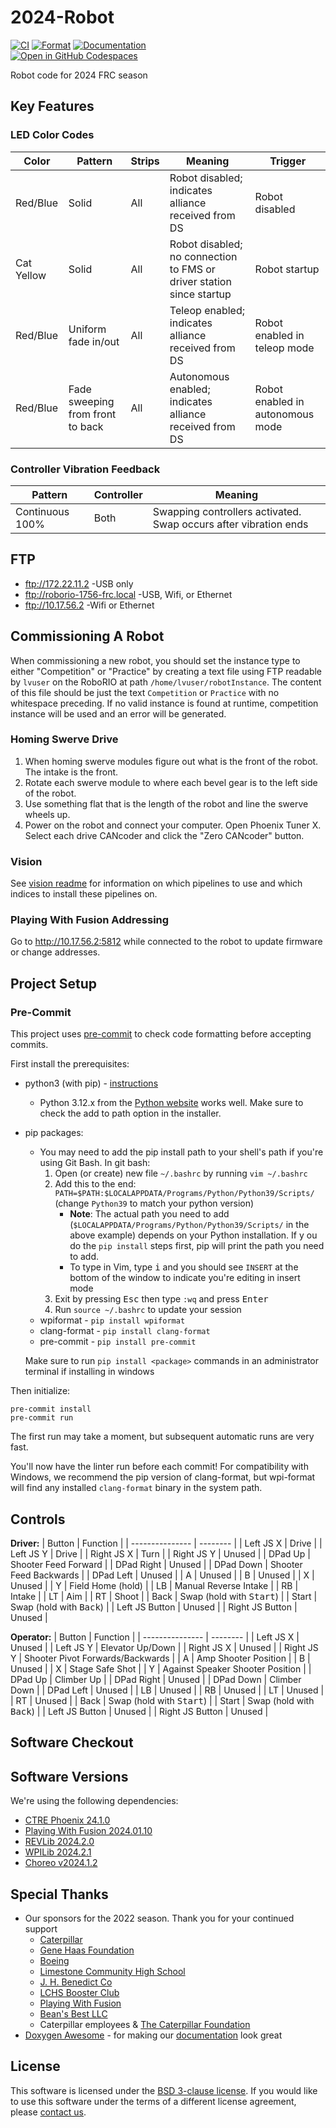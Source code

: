 # 2024-Robot

[![CI](https://github.com/FRC1756-Argos/2024-Robot/actions/workflows/ci.yml/badge.svg)](https://github.com/FRC1756-Argos/2024-Robot/actions/workflows/ci.yml) [![Format](https://github.com/FRC1756-Argos/2024-Robot/actions/workflows/format.yml/badge.svg)](https://github.com/FRC1756-Argos/2024-Robot/actions/workflows/format.yml) [![Documentation](https://github.com/FRC1756-Argos/2024-Robot/actions/workflows/doxygen.yml/badge.svg)](https://github.com/FRC1756-Argos/2024-Robot/actions/workflows/doxygen.yml)\
[![Open in GitHub Codespaces](https://github.com/codespaces/badge.svg)](https://codespaces.new/FRC1756-Argos/2024-Robot?quickstart=1)


Robot code for 2024 FRC season

## Key Features

### LED Color Codes

| Color | Pattern | Strips | Meaning | Trigger |
| ----- | ------- | ------ | ------- | ------- |
| Red/Blue | Solid | All | Robot disabled; indicates alliance received from DS | Robot disabled |
| Cat Yellow | Solid | All | Robot disabled; no connection to FMS or driver station since startup | Robot startup |
| Red/Blue | Uniform fade in/out | All | Teleop enabled; indicates alliance received from DS | Robot enabled in teleop mode |
| Red/Blue | Fade sweeping from front to back | All | Autonomous enabled; indicates alliance received from DS | Robot enabled in autonomous mode |

### Controller Vibration Feedback

| Pattern | Controller | Meaning |
| ------- | ---------- | ------- |
| Continuous 100% | Both | Swapping controllers activated.  Swap occurs after vibration ends |

## FTP

* ftp://172.22.11.2 -USB only
* ftp://roborio-1756-frc.local -USB, Wifi, or Ethernet
* ftp://10.17.56.2 -Wifi or Ethernet

## Commissioning A Robot

When commissioning a new robot, you should set the instance type to either "Competition" or "Practice" by creating a text file using FTP readable by `lvuser` on the RoboRIO at path `/home/lvuser/robotInstance`.  The content of this file should be just the text `Competition` or `Practice` with no whitespace preceding.  If no valid instance is found at runtime, competition instance will be used and an error will be generated.

### Homing Swerve Drive

1. When homing swerve modules figure out what is the front of the robot. The intake is the front.
2. Rotate each swerve module to where each bevel gear is to the left side of the robot.
3. Use something flat that is the length of the robot and line the swerve wheels up.
4. Power on the robot and connect your computer. Open Phoenix Tuner X. Select each drive CANcoder and click the "Zero CANcoder" button.


### Vision

See [vision readme](vision/README.md) for information on which pipelines to use and which indices to install these pipelines on.

### Playing With Fusion Addressing

Go to http://10.17.56.2:5812 while connected to the robot to update firmware or change addresses.

## Project Setup

### Pre-Commit

This project uses [pre-commit](https://pre-commit.com/) to check code formatting before accepting commits.

First install the prerequisites:

* python3 (with pip) - [instructions](https://realpython.com/installing-python/)
  * Python 3.12.x from the [Python website](https://www.python.org/downloads/) works well.  Make sure to check the add to path option in the installer.
* pip packages:
  * You may need to add the pip install path to your shell's path if you're using Git Bash.  In git bash:
    1. Open (or create) new file `~/.bashrc` by running `vim ~/.bashrc`
    2. Add this to the end: `PATH=$PATH:$LOCALAPPDATA/Programs/Python/Python39/Scripts/` (change `Python39` to match your python version)
       * **Note**: The actual path you need to add (`$LOCALAPPDATA/Programs/Python/Python39/Scripts/` in the above example) depends on your Python installation.  If y ou do the `pip install` steps first, pip will print the path you need to add.
       * To type in Vim, type <kbd>i</kbd> and you should see `INSERT` at the bottom of the window to indicate you're editing in insert mode
    3. Exit by pressing <kbd>Esc</kbd> then type `:wq` and press <kbd>Enter</kbd>
    4. Run `source ~/.bashrc` to update your session
  * wpiformat - `pip install wpiformat`
  * clang-format - `pip install clang-format`
  * pre-commit - `pip install pre-commit`

  Make sure to run `pip install <package>` commands in an administrator terminal if installing in windows

Then initialize:

```
pre-commit install
pre-commit run
```

The first run may take a moment, but subsequent automatic runs are very fast.

You'll now have the linter run before each commit!  For compatibility with Windows, we recommend the pip version of clang-format, but wpi-format will find any installed `clang-format` binary in the system path.

## Controls

**Driver:**
| Button          | Function |
| --------------- | -------- |
| Left JS X       | Drive |
| Left JS Y       | Drive |
| Right JS X      | Turn |
| Right JS Y      | Unused |
| DPad Up         | Shooter Feed Forward |
| DPad Right      | Unused |
| DPad Down       | Shooter Feed Backwards |
| DPad Left       | Unused |
| A               | Unused |
| B               | Unused |
| X               | Unused |
| Y               | Field Home (hold) |
| LB              | Manual Reverse Intake |
| RB              | Intake |
| LT              | Aim |
| RT              | Shoot |
| Back            | Swap (hold with <kbd>Start</kbd>) |
| Start           | Swap (hold with <kbd>Back</kbd>) |
| Left JS Button  | Unused |
| Right JS Button | Unused |

**Operator:**
| Button          | Function |
| --------------- | -------- |
| Left JS X       | Unused |
| Left JS Y       | Elevator Up/Down |
| Right JS X      | Unused |
| Right JS Y      | Shooter Pivot Forwards/Backwards |
| A               | Amp Shooter Position |
| B               | Unused |
| X               | Stage Safe Shot |
| Y               | Against Speaker Shooter Position |
| DPad Up         | Climber Up |
| DPad Right      | Unused |
| DPad Down       | Climber Down |
| DPad Left       | Unused |
| LB              | Unused |
| RB              | Unused |
| LT              | Unused |
| RT              | Unused |
| Back            | Swap (hold with <kbd>Start</kbd>) |
| Start           | Swap (hold with <kbd>Back</kbd>) |
| Left JS Button  | Unused |
| Right JS Button | Unused |

## Software Checkout

## Software Versions

We're using the following dependencies:

 * [CTRE Phoenix 24.1.0](https://github.com/CrossTheRoadElec/Phoenix-Releases/releases/tag/v24.1.0)
 * [Playing With Fusion 2024.01.10](https://www.playingwithfusion.com/docview.php?docid=1205)
 * [REVLib 2024.2.0](https://docs.revrobotics.com/brushless/spark-max/revlib)
 * [WPILib 2024.2.1](https://github.com/wpilibsuite/allwpilib/releases/tag/v2024.2.1)
 * [Choreo v2024.1.2](https://github.com/SleipnirGroup/Choreo/releases/tag/v2024.1.2-b)

## Special Thanks

 * Our sponsors for the 2022 season.  Thank you for your continued support
   * [Caterpillar](https://www.caterpillar.com/)
   * [Gene Haas Foundation](https://ghaasfoundation.org/)
   * [Boeing](https://www.boeing.com/)
   * [Limestone Community High School](https://www.limestone310.org/)
   * [J. H. Benedict Co](https://www.jhbenedict.com/)
   * [LCHS Booster Club](https://www.facebook.com/LCHSBoosterClub/)
   * [Playing With Fusion](https://www.playingwithfusion.com/)
   * [Bean's Best LLC](https://beansbestllc.com/)
   * Caterpillar employees & [The Caterpillar Foundation](https://www.caterpillar.com/en/company/caterpillar-foundation.html)
 * [Doxygen Awesome](https://jothepro.github.io/doxygen-awesome-css/) - for making our [documentation](https://frc1756-argos.github.io/2022-Robot/) look great

## License
This software is licensed under the [BSD 3-clause license](https://opensource.org/licenses/BSD-3-Clause). If you would like to use this software under the terms of a different license agreement, please [contact us](mailto:1756argos1756@limestone310.org).
